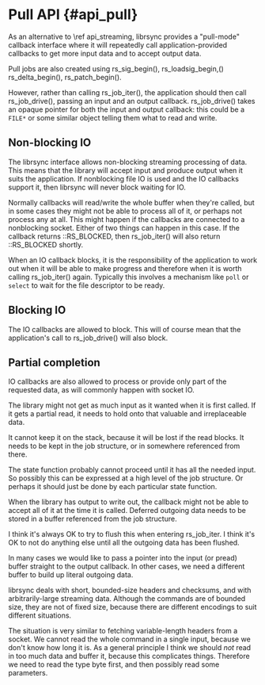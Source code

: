 # Pull API {#api_pull}

As an alternative to \ref api_streaming, librsync provides a "pull-mode"
callback interface where it will repeatedly call application-provided
callbacks to get more input data and to accept output data.

Pull jobs are also created using rs_sig_begin(), rs_loadsig_begin,()
rs_delta_begin(), rs_patch_begin().

However, rather than calling rs_job_iter(), the application should then call
rs_job_drive(), passing an input and an output callback. rs_job_drive() takes
an opaque pointer for both the input and output callback: this could be a
`FILE*` or some similar object telling them what to read and write.

## Non-blocking IO

The librsync interface allows non-blocking streaming processing of data.
This means that the library will accept input and produce output when it
suits the application. If nonblocking file IO is used and the IO
callbacks support it, then librsync will never block waiting for IO.

Normally callbacks will read/write the whole buffer when they're called,
but in some cases they might not be able to process all of it, or
perhaps not process any at all. This might happen if the callbacks are
connected to a nonblocking socket. Either of two things can happen in
this case. If the callback returns ::RS_BLOCKED, then rs_job_iter() will
also return ::RS_BLOCKED shortly.

When an IO callback blocks, it is the responsibility of the application
to work out when it will be able to make progress and therefore when it
is worth calling rs_job_iter() again. Typically this involves a mechanism
like `poll` or `select` to wait for the file descriptor to be ready.

## Blocking IO

The IO callbacks are allowed to block.
This will of course mean that the application's call to
rs_job_drive() will also block.

## Partial completion

IO callbacks are also allowed to process or provide only part of the requested
data, as will commonly happen with socket IO.

The library might not get as much input as it wanted when it is first
called.  If it gets a partial read, it needs to hold onto that
valuable and irreplaceable data.

It cannot keep it on the stack, because it will be lost if the read
blocks.  It needs to be kept in the job structure, or in somewhere
referenced from there.

The state function probably cannot proceed until it has all the needed
input.  So possibly this can be expressed at a high level of the job
structure.  Or perhaps it should just be done by each particular state
function.

When the library has output to write out, the callback might not be
able to accept all of it at the time it is called.  Deferred outgoing
data needs to be stored in a buffer referenced from the job structure.

I think it's always OK to try to flush this when entering rs_job_iter.
I think it's OK to not do anything else until all the outgoing data
has been flushed.

In many cases we would like to pass a pointer into the input (or
pread) buffer straight to the output callback.  In other cases, we
need a different buffer to build up literal outgoing data.

librsync deals with short, bounded-size headers and checksums, and
with arbitrarily-large streaming data.  Although the commands are of
bounded size, they are not of fixed size, because there are different
encodings to suit different situations.

The situation is very similar to fetching variable-length headers from
a socket.  We cannot read the whole command in a single input, because
we don't know how long it is.  As a general principle I think we
should *not* read in too much data and buffer it, because this
complicates things.  Therefore we need to read the type byte first,
and then possibly read some parameters.
